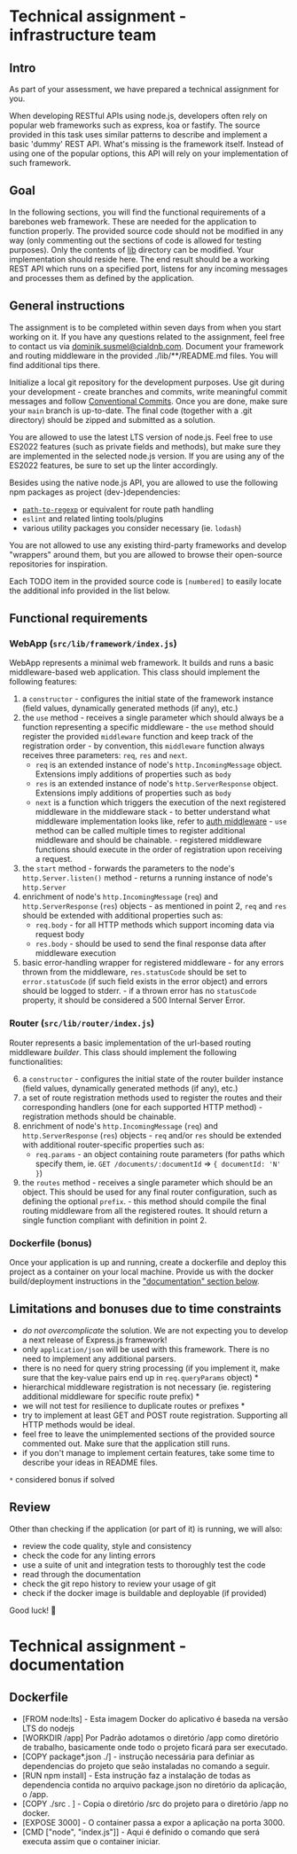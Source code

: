 # Technical assignment - infrastructure team

## Intro

As part of your assessment, we have prepared a technical assignment for you.

When developing RESTful APIs using node.js, developers often rely on popular web frameworks such as express, koa or fastify.
The source provided in this task uses similar patterns to describe and implement a basic 'dummy' REST API.
What's missing is the framework itself. Instead of using one of the popular options, this API will rely on your implementation of such framework.

## Goal

In the following sections, you will find the functional requirements of a barebones web framework. These are needed for the application to function properly.
The provided source code should not be modified in any way (only commenting out the sections of code is allowed for testing purposes).
Only the contents of [lib](./src/lib/) directory can be modified. Your implementation should reside here.
The end result should be a working REST API which runs on a specified port, listens for any incoming messages and processes them as defined by the application.

## General instructions

The assignment is to be completed within seven days from when you start working on it.
If you have any questions related to the assignment, feel free to contact us via <dominik.susmel@cialdnb.com>.
Document your framework and routing middleware in the provided ./lib/**/README.md files. You will find additional tips there.

Initialize a local git repository for the development purposes.
Use git during your development - create branches and commits, write meaningful commit messages and follow [Conventional Commits](https://www.conventionalcommits.org/en/v1.0.0/). 
Once you are done, make sure your `main` branch is up-to-date.
The final code (together with a .git directory) should be zipped and submitted as a solution.

You are allowed to use the latest LTS version of node.js. 
Feel free to use ES2022 features (such as private fields and methods), but make sure they are implemented in the selected node.js version.
If you are using any of the ES2022 features, be sure to set up the linter accordingly.

Besides using the native node.js API, you are allowed to use the following npm packages as project (dev-)dependencies:
- [`path-to-regexp`](https://github.com/component/path-to-regexp) or equivalent for route path handling
- `eslint` and related linting tools/plugins
- various utility packages you consider necessary (ie. `lodash`)

You are not allowed to use any existing third-party frameworks and develop "wrappers" around them, but you are allowed to browse their open-source repositories for inspiration.

Each TODO item in the provided source code is `[numbered]` to easily locate the additional info provided in the list below.

## Functional requirements

### WebApp (`src/lib/framework/index.js`)

WebApp represents a minimal web framework. It builds and runs a basic middleware-based web application.
This class should implement the following features:

  1. a `constructor`
    - configures the initial state of the framework instance (field values, dynamically generated methods (if any), etc.)
  2. the `use` method
    - receives a single parameter which should always be a function representing a specific middleware
    - the `use` method should register the provided `middleware` function and keep track of the registration order
    - by convention, this `middleware` function always receives three parameters: `req`, `res` and `next`.
      * `req` is an extended instance of node's `http.IncomingMessage` object. Extensions imply additions of properties such as `body`
      * `res` is an extended instance of node's `http.ServerResponse` object. Extensions imply additions of properties such as `body`
      * `next` is a function which triggers the execution of the next registered middleware in the middleware stack
    - to better understand what middleware implementation looks like, refer to [auth middleware](./src/middleware/auth.js)
    - `use` method can be called multiple times to register additional middleware and should be chainable.
    - registered middleware functions should execute in the order of registration upon receiving a request.
  3. the `start` method
    - forwards the parameters to the node's `http.Server.listen()` method
    - returns a running instance of node's `http.Server`
  4. enrichment of node's `http.IncomingMessage` (`req`) and `http.ServerResponse` (`res`) objects
    - as mentioned in point 2, `req` and `res` should be extended with additional properties such as:
      * `req.body` - for all HTTP methods which support incoming data via request body
      * `res.body` - should be used to send the final response data after middleware execution
  5. basic error-handling wrapper for registered middleware
    - for any errors thrown from the middleware, `res.statusCode` should be set to `error.statusCode` (if such field exists in the error object) and errors should be logged to stderr.
    - if a thrown error has no `statusCode` property, it should be considered a 500 Internal Server Error.

### Router (`src/lib/router/index.js`)

Router represents a basic implementation of the url-based routing middleware *builder*.
This class should implement the following functionalities:

  6. a `constructor`
    - configures the initial state of the router builder instance (field values, dynamically generated methods (if any), etc.)
  7. a set of route registration methods used to register the routes and their corresponding handlers (one for each supported HTTP method)
    - registration methods should be chainable.
  8. enrichment of node's `http.IncomingMessage` (`req`) and `http.ServerResponse` (`res`) objects
    - `req` and/or `res` should be extended with additional router-specific properties such as:
      * `req.params` - an object containing route parameters (for paths which specify them, ie. `GET /documents/:documentId` => `{ documentId: 'N' }`)
  9. the `routes` method
    - receives a single parameter which should be an object. This should be used for any final router configuration, such as defining the optional `prefix`.
    - this method should compile the final routing middleware from all the registered routes. It should return a single function compliant with definition in point 2.

### Dockerfile (bonus)

Once your application is up and running, create a dockerfile and deploy this project as a container on your local machine.
Provide us with the docker build/deployment instructions in the ["documentation" section below](#technical-assignment---documentation).

## Limitations and bonuses due to time constraints

- *do not overcomplicate* the solution. We are not expecting you to develop a next release of Express.js framework!
- only `application/json` will be used with this framework. There is no need to implement any additional parsers.
- there is no need for query string processing (if you implement it, make sure that the key-value pairs end up in `req.queryParams` object) *
- hierarchical middleware registration is not necessary (ie. registering additional middleware for specific route prefix) *
- we will not test for resilience to duplicate routes or prefixes *
- try to implement at least GET and POST route registration. Supporting all HTTP methods would be ideal.
- feel free to leave the unimplemented sections of the provided source commented out. Make sure that the application still runs.
- if you don't manage to implement certain features, take some time to describe your ideas in README files.

`*` considered bonus if solved

## Review

Other than checking if the application (or part of it) is running, we will also:
- review the code quality, style and consistency
- check the code for any linting errors
- use a suite of unit and integration tests to thoroughly test the code
- read through the documentation
- check the git repo history to review your usage of git
- check if the docker image is buildable and deployable (if provided)

Good luck! :rocket:

# Technical assignment - documentation

## Dockerfile
- [FROM node:lts] - Esta imagem Docker do aplicativo é baseda na versão LTS do nodejs
- [WORKDIR /app] Por Padrão adotamos o diretório /app como diretório de trabalho, basicamente onde todo o projeto ficará para ser executado.
- [COPY package*.json ./] - instrução necessária para definiar as dependencias do projeto que seão instaladas no comando a seguir.
- [RUN npm install] - Esta instrução faz a instalação de todas as dependencia contida no arquivo package.json no diretório da aplicação, o /app.
- [COPY ./src . ] - Copia o diretório /src do projeto para o diretório /app no docker.
- [EXPOSE 3000] - O container passa a expor a aplicação na porta 3000.
- [CMD ["node", "index.js"]] - Aqui é definido o comando que será executa assim que o container iniciar.
